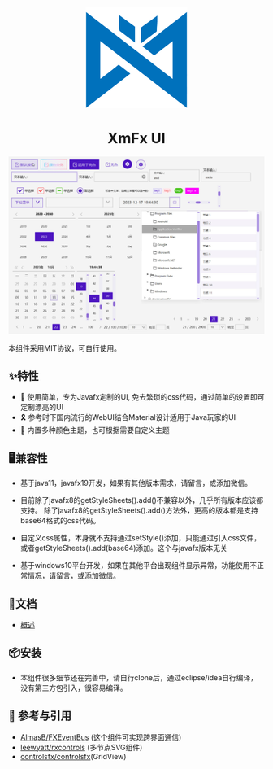 <p align="center"><a href="#"><img width="200" src="doc/images/logo.png" /></a></p>

<h1 align="center">XmFx UI</h1>

[![](doc/images/all.jpg)](https://xm2012.com)



本组件采用MIT协议，可自行使用。



## ✨特性

- 🎈 使用简单，专为Javafx定制的UI, 免去繁琐的css代码，通过简单的设置即可定制漂亮的UI
- 🎗 参考时下国内流行的WebUI结合Material设计适用于Java玩家的UI
- 🎨 内置多种颜色主题，也可根据需要自定义主题



## 🖥兼容性

- 基于java11，javafx19开发，如果有其他版本需求，请留言，或添加微信。

- 目前除了javafx8的getStyleSheets().add()不兼容以外，几乎所有版本应该都支持。 除了javafx8的getStyleSheets().add()方法外，更高的版本都是支持base64格式的css代码。
- 自定义css属性，本身就不支持通过setStyle()添加，只能通过引入css文件，或者getStyleSheets().add(base64)添加。这个与javafx版本无关
- 基于windows10平台开发，如果在其他平台出现组件显示异常，功能使用不正常情况，请留言，或添加微信。



## 📖文档

- [概述](doc/overview.md)

  



## 📦安装

- 本组件很多细节还在完善中，请自行clone后，通过eclipse/idea自行编译， 没有第三方包引入，很容易编译。



 ## 🤝 参考与引用

- [AlmasB/FXEventBus](https://github.com/AlmasB/FXEventBus) (这个组件可实现跨界面通信)
- [leewyatt/rxcontrols](https://github.com/leewyatt/rxcontrols) (多节点SVG组件)
- [controlsfx/controlsfx](https://github.com/controlsfx/controlsfx)(GridView)

